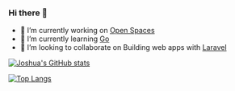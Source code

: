 ### Hi there 👋

<!--
**joshDamian/joshDamian** is a ✨ _special_ ✨ repository because its `README.md` (this file) appears on your GitHub profile.

Here are some ideas to get you started: -->
- 🔭 I’m currently working on [Open Spaces](https://github.com/joshDamian/open-spaces)
- 🌱 I’m currently learning [Go](https://golang.org/)
- 👯 I’m looking to collaborate on Building web apps with [Laravel](https://laravel.com)
<!-- - 🤔 I’m looking for help with ...
- 💬 Ask me about ...
- 📫 How to reach me: ...
- 😄 Pronouns: ...
- ⚡ Fun fact: ... -->



[![Joshua's GitHub stats](https://github-readme-stats.vercel.app/api?username=joshDamian)](https://github.com/joshDamian/github-readme-stats)

[![Top Langs](https://github-readme-stats.vercel.app/api/top-langs/?username=joshDamian&langs_count=10&layout=compact)](https://github.com/joshDamian/github-readme-stats)
